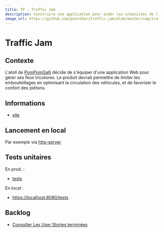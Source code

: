 ```yaml
---
title: TP - Traffic Jam
description: Construire une application pour aider les urbanistes de l'atoll de PomPomGalli à gérer la circulation des véhicules et des piétons.
image_url: https://github.com/pointbar/traffic-jam/blob/master/img/traffic-light.jpg?raw=true
---
```


# Traffic Jam

## Contexte
L'atoll de [PomPomGalli](https://www.youtube.com/watch?time_continue=7&v=UmFERtl-o8E) décide de s'équiper d'une application Web pour gérer ses feux tricolores. Le produit devrait permettre de limiter les embouteillages en optimisant la circulation des véhicules, et de favoriser le confort des piétons.

## Informations

- [site](https://pointbar.github.io/traffic-jam/)

## Lancement en local
Par exemple via [http-server](https://www.npmjs.com/package/http-server)

## Tests unitaires
En prod. :
- [tests](https://pointbar.github.io/traffic-jam/tests)

En local :
- [https://localhost:8080/tests](https://localhost:8080/tests)

## Backlog

- [Consulter Les User Stories terminées](https://github.com/pointbar/traffic-jam/pulls?q=is%3Apr+is%3Aclosed)
